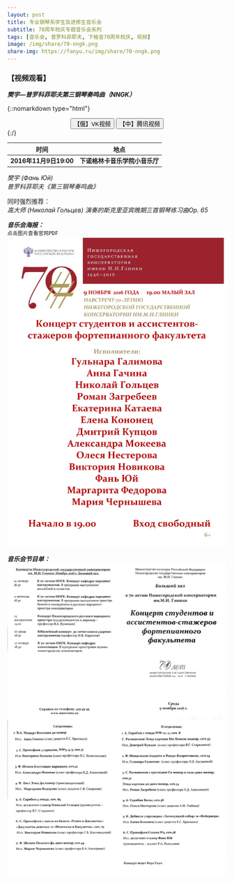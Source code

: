 ```yaml
---
layout: post
title: 专业钢琴系学生及进修生音乐会
subtitle: 70周年校庆专题音乐会系列
tags: [音乐会, 普罗科菲耶夫, 下格音70周年校庆, 视频]
image: /img/share/70-nngk.png
share-img: https://fanyu.ru/img/share/70-nngk.png
---
```


### 【视频观看】 ###
***樊宇—普罗科菲耶夫第三钢琴奏鸣曲（NNGK）***

{::nomarkdown type="html"}
<script type="text/javascript">
$(document).ready(function(){
  $("#vk_button").click(function(){
  $("#vk_vid").toggle(1000);
  });
  $("#qq_button").click(function(){
  $("#qq_vid").toggle(1000);
  });
});
</script>
<center>
<button id="vk_button" class="button" type="button">【俄】VK视频</button>
<button id="qq_button" class="button" type="button">【中】腾讯视频</button>
<br>
<iframe id="vk_vid" style="display:none;" src="https://vk.com/video_ext.php?oid=63362171&id=456239017&hash=830d6ca4ab7a9130&hd=4" width="device-width" frameborder="0" allowfullscreen></iframe>
<iframe id="qq_vid" style="display:none;" src="https://v.qq.com/iframe/player.html?vid=y0344pkj4yv&tiny=0&auto=0" width="device-width" frameborder="0" allowfullscreen></iframe>
</center>
{:/}

|时间|地点|
|:---:|:---:|
|**2016年11月9日19:00**|**下诺格林卡音乐学院小音乐厅**|

*樊宇 (Фань Юй)<br>普罗科菲耶夫《第三钢琴奏鸣曲》*

同时强烈推荐：<br>
*高大师 (Николай Гольцев) 演奏的斯克里亚宾晚期三首钢琴练习曲Op. 65*

***音乐会海报：***<br>
`点击图片查看官网PDF`
[![9.11.16_fono.pdf](/img/post/2016.11.09.jpg)](http://nnovcons.ru/images/Afishi/2016Nov/9.11.16_fono.pdf)

***音乐会节目单：***<br>
![programme-1.jpg](/img/post/2016.11.09.programme-1.jpg)
![programme-2.jpg](/img/post/2016.11.09.programme-2.jpg)
